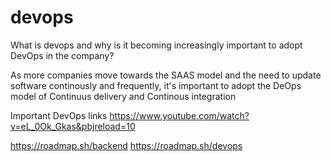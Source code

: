 # devops

What is devops and why is it becoming increasingly important to adopt DevOps in the company?

As more companies move towards the SAAS model and the need to update software continously and frequently, it's important to adopt the DeOps model of Continuus delivery and Continous integration 

Important DevOps links
https://www.youtube.com/watch?v=eL_0Ok_Gkas&pbjreload=10

https://roadmap.sh/backend
https://roadmap.sh/devops
